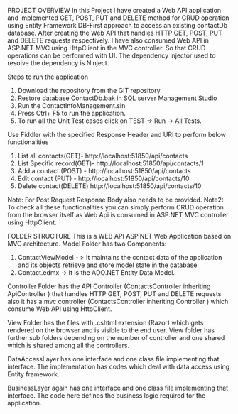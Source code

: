 PROJECT OVERVIEW
In this Project I have created a Web API application and implemented GET, POST, PUT and DELETE method for CRUD operation using Entity Framework DB-First approach to access an existing contactDb database. 
After creating the Web API that handles HTTP GET, POST, PUT and DELETE requests respectively. I have also consumed Web API in ASP.NET MVC using HttpClient in the MVC controller. So that CRUD operations can be performed with UI.
The dependency injector used to resolve the dependency is Ninject.

Steps to run the application
1)	Download the repository from the GIT repository
2)	Restore database ContactDb.bak in SQL server Management Studio
3)	Run the ContactInfoManagement.sln 
4)	Press Ctrl+ F5 to run the application.
5)	To run all the Unit Test cases click on TEST -> Run -> All Tests.

Use Fiddler with the specified Response Header and URI to perform below functionalities

1)	List all contacts(GET)- http://localhost:51850/api/contacts
2)	List Specific record(GET)- http://localhost:51850/api/contacts/1
3)	Add a contact (POST) - http://localhost:51850/api/contacts 
4)	Edit contact (PUT) - http://localhost:51850/api/contacts/10
5)	Delete contact(DELETE) http://localhost:51850/api/contacts/10

Note: For Post Request Response Body also needs to be provided.
Note2: To check all these functionalities you can simply perform CRUD operation from the browser itself as Web Api is consumed in ASP.NET MVC controller using HttpClient.



FOLDER STRUCTURE
This is a WEB API ASP.NET Web Application based on MVC architecture.
Model Folder has two Components:
1)	ContactViewModel - > It maintains the contact data of the application and its objects retrieve and store model state in the database.
2)	Contact.edmx -> It is the ADO.NET Entity Data Model.

Controller Folder has the API Controller (ContactsController inheriting ApiController ) that handles HTTP GET, POST, PUT and DELETE requests also it has a mvc controller (ContactsController inheriting Controller )  which consume Web API using HttpClient.

View Folder has the files with .cshtml extension (Razor) which gets rendered on the browser and is visible to the end user. View folder has further sub folders depending on the number of controller and one shared which is shared among all the controllers.

DataAccessLayer has one interface and one class file implementing that interface. The implementation has codes which deal with data access using Entity framework.

BusinessLayer again has one interface and one class file implementing that interface. The code here defines the business logic required for the application.